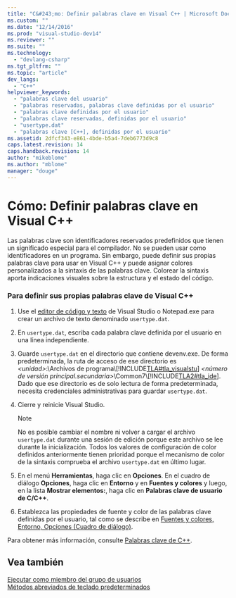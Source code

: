 ```yaml
---
title: "C&#243;mo: Definir palabras clave en Visual C++ | Microsoft Docs"
ms.custom: ""
ms.date: "12/14/2016"
ms.prod: "visual-studio-dev14"
ms.reviewer: ""
ms.suite: ""
ms.technology: 
  - "devlang-csharp"
ms.tgt_pltfrm: ""
ms.topic: "article"
dev_langs: 
  - "C++"
helpviewer_keywords: 
  - "palabras clave del usuario"
  - "palabras reservadas, palabras clave definidas por el usuario"
  - "palabras clave definidas por el usuario"
  - "palabras clave reservadas, definidas por el usuario"
  - "usertype.dat"
  - "palabras clave [C++], definidas por el usuario"
ms.assetid: 2dfcf343-e861-4bde-b5a4-7deb6773d9c8
caps.latest.revision: 14
caps.handback.revision: 14
author: "mikeblome"
ms.author: "mblome"
manager: "douge"
---
```

# C&#243;mo: Definir palabras clave en Visual C++
Las palabras clave son identificadores reservados predefinidos que tienen un significado especial para el compilador. No se pueden usar como identificadores en un programa. Sin embargo, puede definir sus propias palabras clave para usar en Visual C\+\+ y puede asignar colores personalizados a la sintaxis de las palabras clave. Colorear la sintaxis aporta indicaciones visuales sobre la estructura y el estado del código.  
  
### Para definir sus propias palabras clave de Visual C\+\+  
  
1.  Use el [editor de código y texto](http://msdn.microsoft.com/es-es/508e1f18-99d5-48ad-b5ad-d011b21c6ab1) de Visual Studio o Notepad.exe para crear un archivo de texto denominado `usertype.dat`.  
  
2.  En `usertype.dat`, escriba cada palabra clave definida por el usuario en una línea independiente.  
  
3.  Guarde `usertype.dat` en el directorio que contiene devenv.exe. De forma predeterminada, la ruta de acceso de ese directorio es *\<unidad\>*:\\Archivos de programa\\[!INCLUDE[TLA#tla_visualstu](../misc/includes/tlasharptla_visualstu_md.md)] *\<número de versión principal.secundaria\>*\\Common7\\[!INCLUDE[TLA2#tla_ide](../misc/includes/tla2sharptla_ide_md.md)]. Dado que ese directorio es de solo lectura de forma predeterminada, necesita credenciales administrativas para guardar `usertype.dat`.  
  
4.  Cierre y reinicie Visual Studio.  
  
    > [!NOTE]
    >  No es posible cambiar el nombre ni volver a cargar el archivo `usertype.dat` durante una sesión de edición porque este archivo se lee durante la inicialización. Todos los valores de configuración de color definidos anteriormente tienen prioridad porque el mecanismo de color de la sintaxis comprueba el archivo `usertype.dat` en último lugar.  
  
5.  En el menú **Herramientas**, haga clic en **Opciones**. En el cuadro de diálogo **Opciones**, haga clic en **Entorno** y en **Fuentes y colores** y luego, en la lista **Mostrar elementos:**, haga clic en **Palabras clave de usuario de C\/C\+\+**.  
  
6.  Establezca las propiedades de fuente y color de las palabras clave definidas por el usuario, tal como se describe en [Fuentes y colores, Entorno, Opciones \(Cuadro de diálogo\)](../ide/reference/fonts-and-colors-environment-options-dialog-box.md).  
  
 Para obtener más información, consulte [Palabras clave de C\+\+](/visual-cpp/cpp/keywords-cpp).  
  
## Vea también  
 [Ejecutar como miembro del grupo de usuarios](/visual-cpp/top/running-as-a-member-of-the-users-group)   
 [Métodos abreviados de teclado predeterminados](../ide/default-keyboard-shortcuts-in-visual-studio.md)
